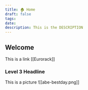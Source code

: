 ```yaml
---
title: 🏠 Home
draft: false
tags: 
date: 
description: This is the DESCRIPTION
---
```

## Welcome 

This is a link [[Eurorack]]

### Level 3 Headline

 This is a picture
![[abe-bestday.png]]